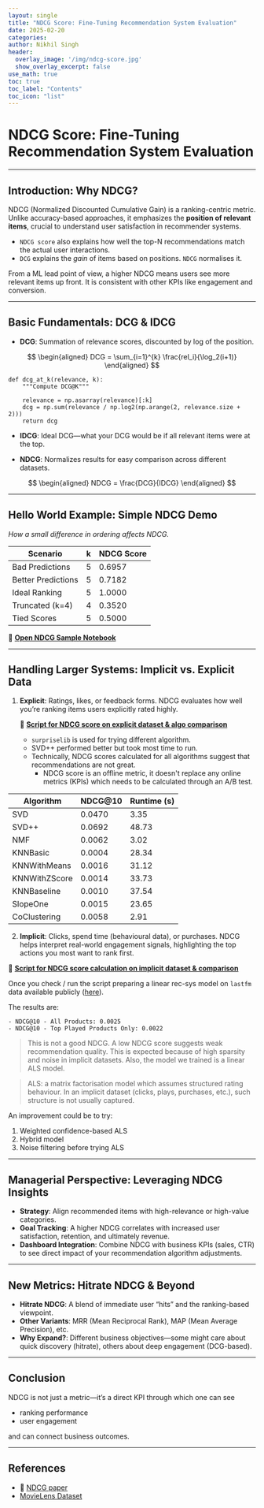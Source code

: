 ```yaml
---
layout: single
title: "NDCG Score: Fine-Tuning Recommendation System Evaluation"
date: 2025-02-20
categories: 
author: Nikhil Singh
header:
  overlay_image: '/img/ndcg-score.jpg'
  show_overlay_excerpt: false
use_math: true
toc: true
toc_label: "Contents"
toc_icon: "list"
---
```


# NDCG Score: Fine-Tuning Recommendation System Evaluation

---

## Introduction: Why NDCG?
NDCG (Normalized Discounted Cumulative Gain) is a ranking-centric metric. Unlike accuracy-based approaches, it emphasizes the **position of relevant items**, crucial to understand user satisfaction in recommender systems.

- `NDCG score` also explains how well the top-N recommendations match the actual user interactions.
- `DCG` explains the *gain* of items based on positions. `NDCG` normalises it.

From a ML lead point of view, a higher NDCG means users see more relevant items up front. It is consistent with other KPIs like engagement and conversion.

---

## Basic Fundamentals: DCG & IDCG
- **DCG**: Summation of relevance scores, discounted by log of the position.

$$
\begin{aligned} 
DCG = \sum_{i=1}^{k} \frac{rel_i}{\log_2(i+1)}
\end{aligned}
$$

```
def dcg_at_k(relevance, k):
    """Compute DCG@K"""

    relevance = np.asarray(relevance)[:k]
    dcg = np.sum(relevance / np.log2(np.arange(2, relevance.size + 2)))
    return dcg
```

- **IDCG**: Ideal DCG—what your DCG would be if all relevant items were at the top.  

- **NDCG**: Normalizes results for easy comparison across different datasets.

$$
\begin{aligned}
NDCG = \frac{DCG}{IDCG}
\end{aligned}
$$

---

## Hello World Example: Simple NDCG Demo
*How a small difference in ordering affects NDCG.*

| Scenario            | k  | NDCG Score |
|---------------------|----|------------|
| Bad Predictions    | 5  | 0.6957     |
| Better Predictions | 5  | 0.7182     |
| Ideal Ranking      | 5  | 1.0000     |
| Truncated (k=4)    | 4  | 0.3520     |
| Tied Scores        | 5  | 0.5000     |


🔗 **[Open NDCG Sample Notebook](https://github.com/nikhilsingh13/PythonHacks/blob/main/blog-work/ndcg-score/ndcg_sample_nb1.ipynb)**


---

## Handling Larger Systems: Implicit vs. Explicit Data
1. **Explicit**: Ratings, likes, or feedback forms. NDCG evaluates how well you’re ranking items users explicitly rated highly.  

    🔗 **[Script for NDCG score on explicit dataset & algo comparison](https://github.com/nikhilsingh13/PythonHacks/blob/main/blog-work/ndcg-score/surprise_explicit_ndcg.py)**

    - `surpriselib` is used for trying different algorithm.
    - SVD++ performed better but took most time to run.
    - Technically, NDCG scores calculated for all algorithms suggest that recommendations are not great.
        - NDCG score is an offline metric, it doesn't replace any online metrics (KPIs) which needs to be calculated through an A/B test.

| Algorithm       | NDCG@10 | Runtime (s) |
|--------------- |---------|-------------|
| SVD           | 0.0470  | 3.35        |
| SVD++         | 0.0692  | 48.73       |
| NMF           | 0.0062  | 3.02        |
| KNNBasic      | 0.0004  | 28.34       |
| KNNWithMeans  | 0.0016  | 31.12       |
| KNNWithZScore | 0.0014  | 33.73       |
| KNNBaseline   | 0.0010  | 37.54       |
| SlopeOne      | 0.0015  | 23.65       |
| CoClustering  | 0.0058  | 2.91        |

2. **Implicit**: Clicks, spend time (behavioural data), or purchases. NDCG helps interpret real-world engagement signals, highlighting the top actions you most want to rank first.

🔗 **[Script for NDCG score calculation on implicit dataset & comparison](https://github.com/nikhilsingh13/PythonHacks/blob/main/blog-work/ndcg-score/pyspark_ndcg_implicit.py)**

Once you check / run the script preparing a linear rec-sys model on `lastfm` data available publicly ([here](http://mtg.upf.edu/static/datasets/last.fm/lastfm-dataset-360K.tar.gz)).

The results are:    

    - NDCG@10 - All Products: 0.0025                                                  
    - NDCG@10 - Top Played Products Only: 0.0022

> This is not a good NDCG. A low NDCG score suggests weak recommendation quality. This is expected because of high sparsity and noise in implicit datasets. Also, the model we trained is a linear ALS model.

> ALS: a matrix factorisation model which assumes structured rating behaviour. 
    In an implicit dataset (clicks, plays, purchases, etc.), such structure is not usually captured.

An improvement could be to try:

1. Weighted confidence-based ALS
2. Hybrid model
3. Noise filtering before trying ALS

---

## Managerial Perspective: Leveraging NDCG Insights
- **Strategy**: Align recommended items with high-relevance or high-value categories.  
- **Goal Tracking**: A higher NDCG correlates with increased user satisfaction, retention, and ultimately revenue.  
- **Dashboard Integration**: Combine NDCG with business KPIs (sales, CTR) to see direct impact of your recommendation algorithm adjustments.

---

## New Metrics: Hitrate NDCG & Beyond
- **Hitrate NDCG**: A blend of immediate user “hits” and the ranking-based viewpoint.  
- **Other Variants**: MRR (Mean Reciprocal Rank), MAP (Mean Average Precision), etc.  
- **Why Expand?**: Different business objectives—some might care about quick discovery (hitrate), others about deep engagement (DCG-based).

---

## Conclusion
NDCG is not just a metric—it’s a direct KPI through which one can see 
- ranking performance
- user engagement

and can connect business outcomes.

---

## References
- 🔗 [NDCG paper](https://arxiv.org/abs/1304.6480)
- [MovieLens Dataset](https://grouplens.org/datasets/movielens/)
